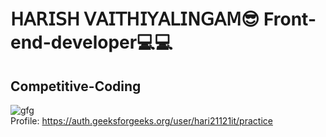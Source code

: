 <h1>𝖧𝖠𝖱𝖨𝖲𝖧 𝖵𝖠𝖨𝖳𝖧𝖨𝖸𝖠𝖫𝖨𝖭𝖦𝖠𝖬😎 Front-end-developer💻💻</h1>

<h2>Competitive-Coding</h2>

![gfg](https://github.com/harish02-04/harish02-04/assets/121707427/cf1465d0-00d4-4261-82f1-fd5b1b6f144e)
<br>
Profile: https://auth.geeksforgeeks.org/user/hari21121it/practice

